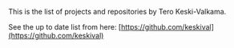 This is the list of projects and repositories by Tero Keski-Valkama.

See the up to date list from here: [https://github.com/keskival](https://github.com/keskival)
